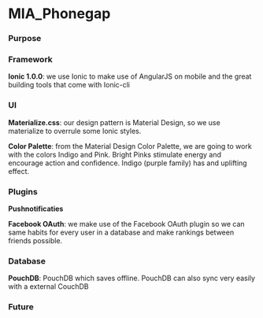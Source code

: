 # MIA_Phonegap

### Purpose

### Framework
**Ionic 1.0.0**: we use Ionic to make use of AngularJS on mobile and the great building tools that come with Ionic-cli

### UI
**Materialize.css**: our design pattern is Material Design, so we use materialize to overrule some Ionic styles.

**Color Palette**: from the Material Design Color Palette, we are going to work with the colors Indigo and Pink. Bright Pinks stimulate energy and encourage action and confidence. Indigo (purple family) has and uplifting effect.

### Plugins
**Pushnotificaties**

**Facebook OAuth**: we make use of the Facebook OAuth plugin so we can same habits for every user in a database and make rankings between friends possible.


### Database
**PouchDB**: PouchDB which saves offline. PouchDB can also sync very easily with a external CouchDB

### Future
